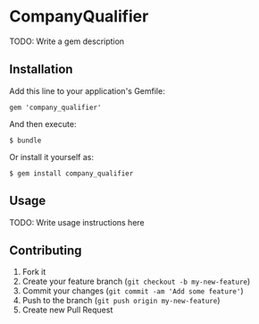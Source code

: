 # CompanyQualifier

TODO: Write a gem description

## Installation

Add this line to your application's Gemfile:

    gem 'company_qualifier'

And then execute:

    $ bundle

Or install it yourself as:

    $ gem install company_qualifier

## Usage

TODO: Write usage instructions here

## Contributing

1. Fork it
2. Create your feature branch (`git checkout -b my-new-feature`)
3. Commit your changes (`git commit -am 'Add some feature'`)
4. Push to the branch (`git push origin my-new-feature`)
5. Create new Pull Request
